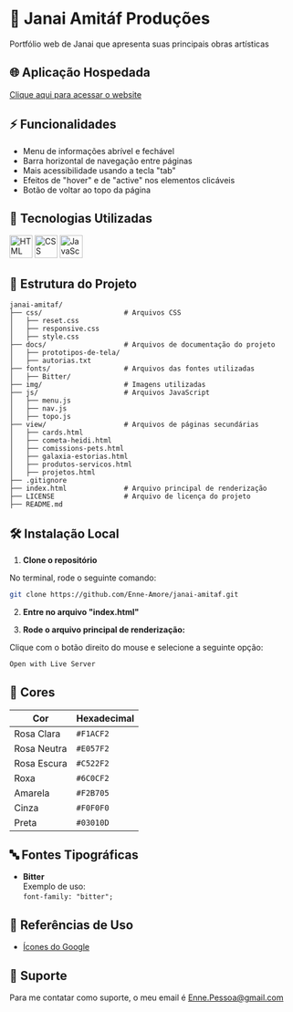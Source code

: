 # 🌟 Janai Amitáf Produções

 Portfólio web de Janai que apresenta suas principais obras artísticas


## 🌐 Aplicação Hospedada

 [Clique aqui para acessar o website](https://enne-amore.github.io/janai-amitaf/)


## ⚡ Funcionalidades

 - Menu de informações abrível e fechável
 - Barra horizontal de navegação entre páginas
 - Mais acessibilidade usando a tecla "tab"
 - Efeitos de "hover" e de "active" nos elementos  clicáveis
 - Botão de voltar ao topo da página


## 🚀 Tecnologias Utilizadas

 <p align="left">
   <img src="https://cdn.jsdelivr.net/gh/devicons/devicon/icons/html5/html5-original.svg" title="HTML" alt="HTML" width="40" height="40"/>
   <img src="https://upload.wikimedia.org/wikipedia/commons/thumb/a/ab/Official_CSS_Logo.svg/2048px-Official_CSS_Logo.svg.png" title="CSS" alt="CSS" width="40" height="40"/>
   <img src="https://cdn.jsdelivr.net/gh/devicons/devicon/icons/javascript/javascript-original.svg" title="JavaScript" alt="JavaScript" width="40" height="40"/>
 </p>


## 📂 Estrutura do Projeto

 ```plaintext
 janai-amitaf/
 ├── css/                    # Arquivos CSS
 │   ├── reset.css       
 │   ├── responsive.css  
 │   ├── style.css       
 ├── docs/                   # Arquivos de documentação do projeto
 │   ├── prototipos-de-tela/ 
 │   ├── autorias.txt
 ├── fonts/                  # Arquivos das fontes utilizadas  
 │   ├── Bitter/
 ├── img/                    # Imagens utilizadas 
 ├── js/                     # Arquivos JavaScript
 │   ├── menu.js
 │   ├── nav.js
 │   ├── topo.js
 ├── view/                   # Arquivos de páginas secundárias
 │   ├── cards.html
 │   ├── cometa-heidi.html
 │   ├── comissions-pets.html
 │   ├── galaxia-estorias.html
 │   ├── produtos-servicos.html
 │   ├── projetos.html
 ├── .gitignore
 ├── index.html              # Arquivo principal de renderização
 ├── LICENSE                 # Arquivo de licença do projeto
 ├── README.md
 ```


## 🛠️ Instalação Local

 1. **Clone o repositório**
 
 No terminal, rode o seguinte comando:
 
 ```bash
 git clone https://github.com/Enne-Amore/janai-amitaf.git
 ```
 
 2. **Entre no arquivo "index.html"**
 
 3. **Rode o arquivo principal de renderização:**
 
 Clique com o botão direito do mouse e selecione a seguinte opção:
 
 ```bash
 Open with Live Server
 ```


## 🌈 Cores

 | Cor         | Hexadecimal |
 | ----------- | ----------- |
 | Rosa Clara  | `#F1ACF2`   |
 | Rosa Neutra | `#E057F2`   |
 | Rosa Escura | `#C522F2`   |
 | Roxa        | `#6C0CF2`   |
 | Amarela     | `#F2B705`   |
 | Cinza       | `#F0F0F0`   |
 | Preta       | `#03010D`   |


## 🔤 Fontes Tipográficas

 - **Bitter**  
   Exemplo de uso:  
   `font-family: "bitter";`


## 🌟 Referências de Uso

 - [Ícones do Google](https://fonts.googleapis.com/css2?family=Material+Symbols+Outlined:opsz,wght,FILL,GRAD@20..48,100..700,0..1,-50..200)


## 🔧 Suporte

 Para me contatar como suporte, o meu email é [Enne.Pessoa@gmail.com](mailto:Enne.Pessoa@gmail.com)


